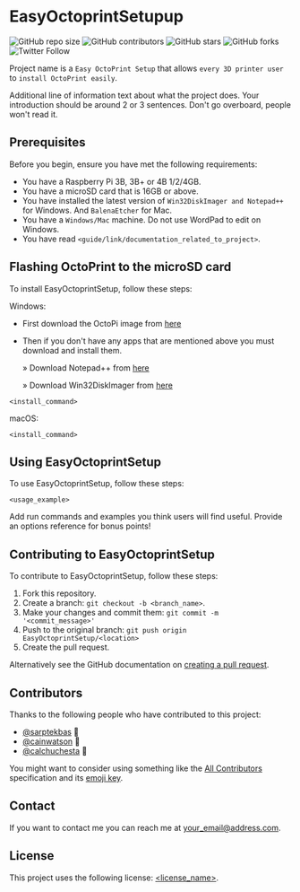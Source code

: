 # EasyOctoprintSetupup

![GitHub repo size](https://img.shields.io/github/repo-size/sarptekbas/EasyOctoprintSetup)
![GitHub contributors](https://img.shields.io/github/contributors/sarptekbas/EasyOctoprintSetup)
![GitHub stars](https://img.shields.io/github/stars/sarptekbas/EasyOctoprintSetup?style=social)
![GitHub forks](https://img.shields.io/github/forks/sarptekbas/EasyOctoprintSetup?style=social)
![Twitter Follow](https://img.shields.io/twitter/follow/sarptekbas?style=social)

Project name is a `Easy OctoPrint Setup` that allows `every 3D printer user` to `install OctoPrint easily`.

Additional line of information text about what the project does. Your introduction should be around 2 or 3 sentences. Don't go overboard, people won't read it.

## Prerequisites

Before you begin, ensure you have met the following requirements:
<!--- These are just example requirements. Add, duplicate or remove as required --->
* You have a Raspberry Pi 3B, 3B+ or 4B 1/2/4GB.
* You have a microSD card that is 16GB or above.
* You have installed the latest version of `Win32DiskImager and Notepad++` for Windows. And `BalenaEtcher` for Mac.
* You have a `Windows/Mac` machine. Do not use WordPad to edit on Windows.
* You have read `<guide/link/documentation_related_to_project>`.

## Flashing OctoPrint to the microSD card

To install EasyOctoprintSetup, follow these steps:


Windows:
* First download the OctoPi image from [here](https://octopi.octoprint.org/latest)
* Then if you don't have any apps that are mentioned above you must download and install them.
    
    » Download Notepad++ from [here](https://notepad-plus-plus.org/downloads/v7.9.1/)

    » Download Win32DiskImager from [here](https://sourceforge.net/projects/win32diskimager/files/latest/download)

```
<install_command>
```
macOS:
```
<install_command>
```

## Using EasyOctoprintSetup

To use EasyOctoprintSetup, follow these steps:

```
<usage_example>
```

Add run commands and examples you think users will find useful. Provide an options reference for bonus points!

## Contributing to EasyOctoprintSetup
<!--- If your README is long or you have some specific process or steps you want contributors to follow, consider creating a separate CONTRIBUTING.md file--->
To contribute to EasyOctoprintSetup, follow these steps:

1. Fork this repository.
2. Create a branch: `git checkout -b <branch_name>`.
3. Make your changes and commit them: `git commit -m '<commit_message>'`
4. Push to the original branch: `git push origin EasyOctoprintSetup/<location>`
5. Create the pull request.

Alternatively see the GitHub documentation on [creating a pull request](https://help.github.com/en/github/collaborating-with-issues-and-pull-requests/creating-a-pull-request).

## Contributors

Thanks to the following people who have contributed to this project:

* [@sarptekbas](https://github.com/sarptekbas) 📖
* [@cainwatson](https://github.com/cainwatson) 🐛
* [@calchuchesta](https://github.com/calchuchesta) 🐛

You might want to consider using something like the [All Contributors](https://github.com/all-contributors/all-contributors) specification and its [emoji key](https://allcontributors.org/docs/en/emoji-key).

## Contact

If you want to contact me you can reach me at <your_email@address.com>.

## License
<!--- If you're not sure which open license to use see https://choosealicense.com/--->

This project uses the following license: [<license_name>](<link>).
